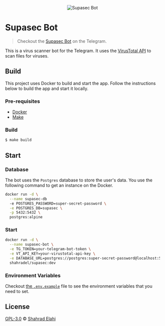 <div style="text-align: center;">
  <img src="https://raw.githubusercontent.com/shahradelahi/telegram-supasec-bot/master/animated-logo.gif" alt="Supasec Bot" />
</div>

# Supasec Bot

> Checkout the [Supasec Bot](https://t.me/supasecbot) on the Telegram.

This is a virus scanner bot for the Telegram. It uses the [VirusTotal API](https://www.virustotal.com/en/documentation/public-api/) to scan files for viruses.

## Build

This project uses Docker to build and start the app. Follow the instructions below to build the app and start it locally.

### Pre-requisites

- [Docker](https://docs.docker.com/engine/install/)
- [Make](https://www.gnu.org/software/make/)

### Build

```bash
$ make build
```

## Start

### Database

The bot uses the `Postgres` database to store the user's data. You use the following command to get an instance on the Docker.

```bash
docker run -d \
  --name supasec-db 
  -e POSTGRES_PASSWORD=super-secret-password \
  -e POSTGRES_DB=supasec \
  -p 5432:5432 \
  postgres:alpine
```

### Start

```bash
docker run -d \
  --name supasec-bot \
  -e TG_TOKEN=your-telegram-bot-token \
  -e VT_API_KEY=your-virustotal-api-key \
  -e DATABASE_URL=postgres://postgres:super-secret-password@localhost:5432/supasec?schema=private \
  shahradel/supasec:dev
```

### Environment Variables

Checkout [the `.env.example`](.env.example) file to see the environment variables that you need to set.

## License

[GPL-3.0](/LICENSE) © [Shahrad Elahi](https://github.com/shahradelahi)
